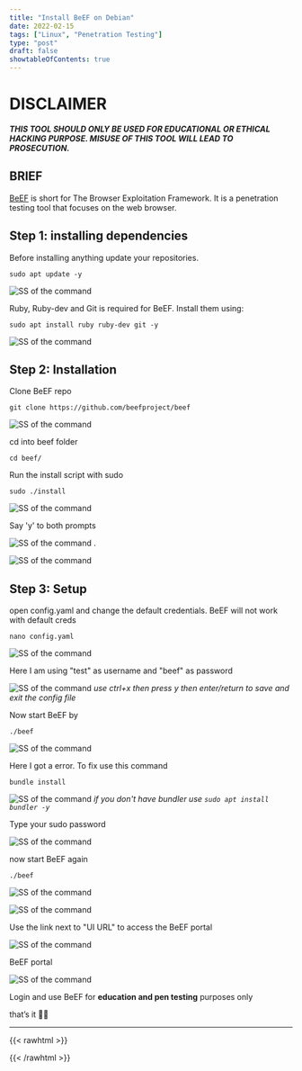 ```yaml
---
title: "Install BeEF on Debian"
date: 2022-02-15
tags: ["Linux", "Penetration Testing"]
type: "post"
draft: false
showtableOfContents: true
---
```


# DISCLAIMER

*__THIS TOOL SHOULD ONLY BE USED FOR EDUCATIONAL OR ETHICAL HACKING PURPOSE. MISUSE OF THIS TOOL WILL LEAD TO PROSECUTION.__*

## BRIEF

[BeEF](https://github.com/beefproject/beef) is short for The Browser Exploitation Framework. It is a penetration testing tool that focuses on the web browser.

## Step 1: installing dependencies 

Before installing anything update your repositories.
```
sudo apt update -y
```

![SS of the command](/images/guides/BeEf-Debian/1.png)

Ruby, Ruby-dev and Git is required for BeEF. Install them using:
```
sudo apt install ruby ruby-dev git -y
```

![SS of the command](/images/guides/BeEf-Debian/2.png)

## Step 2: Installation

Clone BeEF repo 
```
git clone https://github.com/beefproject/beef
```
![SS of the command](/images/guides/BeEf-Debian/3.png)

cd into beef folder
```
cd beef/
```
Run the install script with sudo 
```
sudo ./install
```
![SS of the command](/images/guides/BeEf-Debian/4.png)

Say 'y' to both prompts

![SS of the command](/images/guides/BeEf-Debian/5.png)
.

![SS of the command](/images/guides/BeEf-Debian/6.png)

## Step 3: Setup

open config.yaml and change the default credentials. BeEF will not work with default creds

```
nano config.yaml
```
![SS of the command](/images/guides/BeEf-Debian/7.png)

Here I am using "test" as username and "beef" as password

![SS of the command](/images/guides/BeEf-Debian/8.png)
*use ctrl+x then press y then enter/return to save and exit the config file*

Now start BeEF by
```
./beef
```
![SS of the command](/images/guides/BeEf-Debian/9.png)

Here I got a error. To fix use this command
```
bundle install
```

![SS of the command](/images/guides/BeEf-Debian/10.png)
*if you don't have bundler use ``` sudo apt install bundler -y ```*

Type your sudo password

![SS of the command](/images/guides/BeEf-Debian/11.png)

now start BeEF again
```
./beef
```

![SS of the command](/images/guides/BeEf-Debian/12.png)

![SS of the command](/images/guides/BeEf-Debian/13.png)

Use the link next to "UI URL" to access the BeEF portal

![SS of the command](/images/guides/BeEf-Debian/14.png)

BeEF portal 

![SS of the command](/images/guides/BeEf-Debian/15.png)

Login and use BeEF for __education and pen testing__ purposes only 

that’s it ✌🏽

-------------------------------------------------------------
{{< rawhtml >}} 
<script src="https://utteranc.es/client.js"
        repo="mansoorbarri/website"
        issue-term="title"
        theme="dark-blue"
        crossorigin="anonymous"
        async>
</script>
{{< /rawhtml >}}